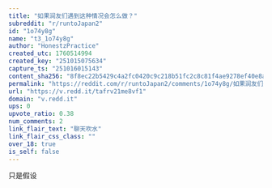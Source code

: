```yaml
---
title: "如果润友们遇到这种情况会怎么做？"
subreddit: "r/runtoJapan2"
id: "1o74y8g"
name: "t3_1o74y8g"
author: "HonestzPractice"
created_utc: 1760514994
created_key: "251015075634"
capture_ts: "251016015143"
content_sha256: "8f8ec22b5429c4a2fc0420c9c218b51fc2c8c81f4ae9278ef40e8a46b33e0bec"
permalink: "https://reddit.com/r/runtoJapan2/comments/1o74y8g/如果润友们遇到这种情况会怎么做/"
url: "https://v.redd.it/tafrv21me8vf1"
domain: "v.redd.it"
ups: 0
upvote_ratio: 0.38
num_comments: 2
link_flair_text: "聊天吹水"
link_flair_css_class: ""
over_18: true
is_self: false
---
```


只是假设
